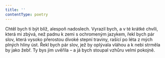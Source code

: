 ```yaml
---
title: ''
contentType: poetry
---
```


Chtěl bych ti být blíž, alespoň nadoslech. Vyrazil bych, a v té krátké chvíli, která mi zbývá, než padnu k zemi s ochromeným jazykem, řekl bych pár slov, která vysoko přerostou divoké stepní traviny, rašící po léta z mých plných hlíny úst. Řekl bych pár slov, jež by oplývala vláhou a k nebi strměla by jako žebř. Ty bys jim uvěřila – a já bych stoupal vzhůru velmi pokojně.
